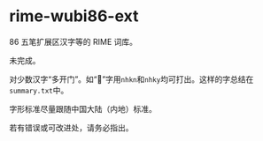 # rime-wubi86-ext

86 五笔扩展区汉字等的 RIME 词库。

未完成。

对少数汉字“多开门”。如“𪬍”字用`nhkn`和`nhky`均可打出。这样的字总结在`summary.txt`中。

字形标准尽量跟随中国大陆（内地）标准。

若有错误或可改进处，请务必指出。
